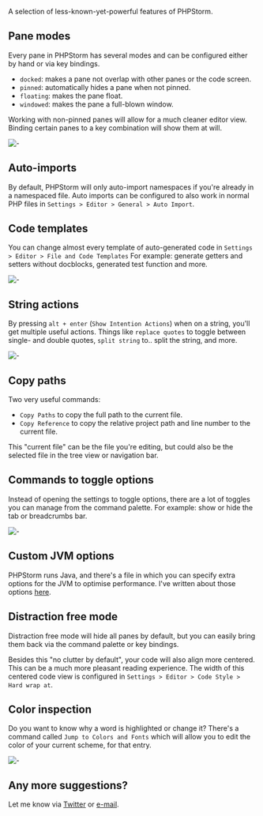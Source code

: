 A selection of less-known-yet-powerful features of PHPStorm.

## Pane modes

Every pane in PHPStorm has several modes and can be configured either by hand or via key bindings.

- `docked`: makes a pane not overlap with other panes or the code screen.
- `pinned`: automatically hides a pane when not pinned.
- `floating`: makes the pane float.
- `windowed`: makes the pane a full-blown window.

Working with non-pinned panes will allow for a much cleaner editor view. 
Binding certain panes to a key combination will show them at will.

![-](/img/static/phpstorm-power-users/panes.gif)

## Auto-imports

By default, PHPStorm will only auto-import namespaces if you're already in a namespaced file.
Auto imports can be configured to also work in normal PHP files 
in `Settings > Editor > General > Auto Import`.

## Code templates

You can change almost every template of auto-generated code in `Settings > Editor > File and Code Templates`
For example: generate getters and setters without docblocks, generated test function and more.

![-](/img/blog/phpstorm-power-users/code-templates.png)

## String actions

By pressing `alt + enter` (`Show Intention Actions`) when on a string, you'll get multiple useful actions.
Things like `replace quotes` to toggle between single- and double quotes, 
`split string` to.. split the string, and more.

![-](/img/static/phpstorm-power-users/string-actions.gif)

## Copy paths

Two very useful commands:

- `Copy Paths` to copy the full path to the current file.
- `Copy Reference` to copy the relative project path and line number to the current file.

This "current file" can be the file you're editing, 
but could also be the selected file in the tree view or navigation bar.

## Commands to toggle options

Instead of opening the settings to toggle options, 
there are a lot of toggles you can manage from the command palette. 
For example: show or hide the tab or breadcrumbs bar.

![-](/img/static/phpstorm-power-users/tab-placement.gif)

## Custom JVM options

PHPStorm runs Java, and there's a file in which you can specify extra options for the JVM
to optimise performance. I've written about those options [here](/blog/phpstorm-performance).

## Distraction free mode

Distraction free mode will hide all panes by default, 
but you can easily bring them back via the command palette or key bindings.

Besides this "no clutter by default", your code will also align more centered.
This can be a much more pleasant reading experience. 
The width of this centered code view is configured in `Settings > Editor > Code Style > Hard wrap at`.

## Color inspection

Do you want to know why a word is highlighted or change it?
There's a command called `Jump to Colors and Fonts` which will allow you to edit 
the color of your current scheme, for that entry.

![-](/img/static/phpstorm-power-users/colors-and-fonts.gif)

## Any more suggestions?

Let me know via [Twitter](*https://twitter.com/brendt_gd) or [e-mail](mailto:brendt@stitcher.io).
